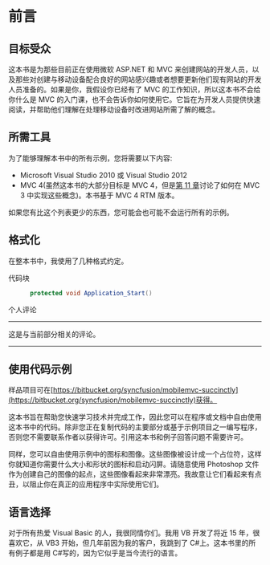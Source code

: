 # 前言

## 目标受众

这本书是为那些目前正在使用微软 ASP.NET 和 MVC 来创建网站的开发人员，以及那些对创建与移动设备配合良好的网站感兴趣或者想要更新他们现有网站的开发人员准备的。如果是你，我假设你已经有了 MVC 的工作知识，所以这本书不会给你什么是 MVC 的入门课，也不会告诉你如何使用它。它旨在为开发人员提供快速阅读，并帮助他们理解在处理移动设备时改进网站所需了解的概念。

## 所需工具

为了能够理解本书中的所有示例，您将需要以下内容:

*   Microsoft Visual Studio 2010 或 Visual Studio 2012
*   MVC 4(虽然这本书的大部分目标是 MVC 4，但是[第 11 章](11.html#heading_id_78)讨论了如何在 MVC 3 中实现这些概念)。本书基于 MVC 4 RTM 版本。

如果您有比这个列表更少的东西，您可能会也可能不会运行所有的示例。

## 格式化

在整本书中，我使用了几种格式约定。

代码块

```cs
      protected void Application_Start()

```

个人评论

* * *

这是与当前部分相关的评论。

* * *

## 使用代码示例

样品项目可在[https://bitbucket.org/syncfusion/mobilemvc-succinctly](https://bitbucket.org/syncfusion/mobilemvc-succinctly)获得。

这本书旨在帮助您快速学习技术并完成工作，因此您可以在程序或文档中自由使用这本书中的代码。除非您正在复制代码的主要部分或基于示例项目之一编写程序，否则您不需要联系作者以获得许可。引用这本书和例子回答问题不需要许可。

同样，您可以自由使用示例中的图标和图像。这些图像被设计成一个占位符，这样你就知道你需要什么大小和形状的图标和启动闪屏。请随意使用 Photoshop 文件作为创建自己的图像的起点，这些图像看起来非常漂亮。我故意让它们看起来有点丑，以阻止你在真正的应用程序中实际使用它们。

## 语言选择

对于所有热爱 Visual Basic 的人，我很同情你们。我用 VB 开发了将近 15 年，很喜欢它，从 VB3 开始，但几年前因为我的客户，我跳到了 C#上。这本书里的所有例子都是用 C#写的，因为它似乎是当今流行的语言。